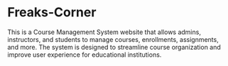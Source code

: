 # Freaks-Corner
This is a Course Management System website that allows admins, instructors, and students to manage courses, enrollments, assignments, and more. The system is designed to streamline course organization and improve user experience for educational institutions.
